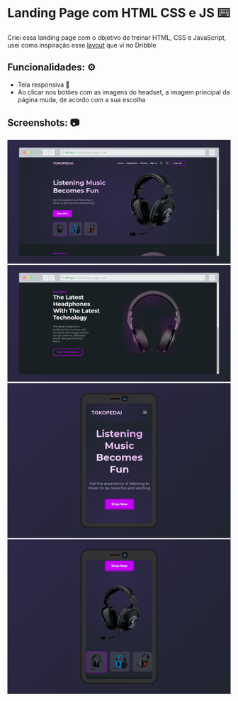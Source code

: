 # Landing Page com HTML CSS e JS ⌨️

Criei essa landing page com o objetivo de treinar HTML, CSS e JavaScript, usei como inspiração esse [layout](https://cdn.dribbble.com/users/5115438/screenshots/15980542/media/ba6be58cf84f6ed2fa20613314a778ec.png) que vi no Dribble

## Funcionalidades: ⚙️
* Tela responsiva 📱
* Ao clicar nos botões com as imagens do headset, a imagem principal da página muda, de acordo com a sua escolha

## Screenshots: 📷
![Screenshot 1](https://github.com/GustavoMendes21/Landing-page-headset-html-css-js/blob/main/assets/screenshot-rocks.png)
![Screenshot 2](https://github.com/GustavoMendes21/Landing-page-headset-html-css-js/blob/main/assets/screenshot-rocks%202.png)
![Screenshot 3](https://github.com/GustavoMendes21/Landing-page-headset-html-css-js/blob/main/assets/screenshot-rocks%203.png)
![Screenshot 4](https://github.com/GustavoMendes21/Landing-page-headset-html-css-js/blob/main/assets/screenshot-rocks%204.png)




